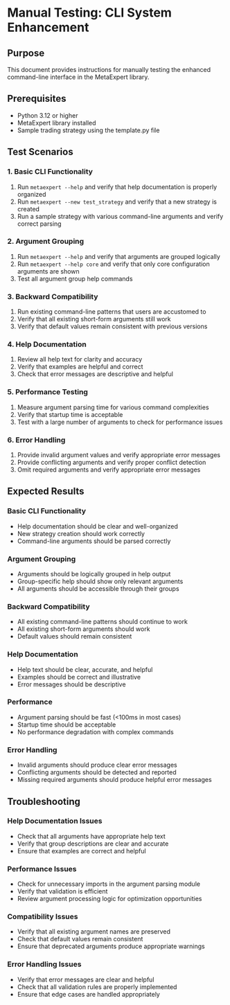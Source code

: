 # Manual Testing: CLI System Enhancement

## Purpose
This document provides instructions for manually testing the enhanced command-line interface in the MetaExpert library.

## Prerequisites
- Python 3.12 or higher
- MetaExpert library installed
- Sample trading strategy using the template.py file

## Test Scenarios

### 1. Basic CLI Functionality
1. Run `metaexpert --help` and verify that help documentation is properly organized
2. Run `metaexpert --new test_strategy` and verify that a new strategy is created
3. Run a sample strategy with various command-line arguments and verify correct parsing

### 2. Argument Grouping
1. Run `metaexpert --help` and verify that arguments are grouped logically
2. Run `metaexpert --help core` and verify that only core configuration arguments are shown
3. Test all argument group help commands

### 3. Backward Compatibility
1. Run existing command-line patterns that users are accustomed to
2. Verify that all existing short-form arguments still work
3. Verify that default values remain consistent with previous versions

### 4. Help Documentation
1. Review all help text for clarity and accuracy
2. Verify that examples are helpful and correct
3. Check that error messages are descriptive and helpful

### 5. Performance Testing
1. Measure argument parsing time for various command complexities
2. Verify that startup time is acceptable
3. Test with a large number of arguments to check for performance issues

### 6. Error Handling
1. Provide invalid argument values and verify appropriate error messages
2. Provide conflicting arguments and verify proper conflict detection
3. Omit required arguments and verify appropriate error messages

## Expected Results

### Basic CLI Functionality
- Help documentation should be clear and well-organized
- New strategy creation should work correctly
- Command-line arguments should be parsed correctly

### Argument Grouping
- Arguments should be logically grouped in help output
- Group-specific help should show only relevant arguments
- All arguments should be accessible through their groups

### Backward Compatibility
- All existing command-line patterns should continue to work
- All existing short-form arguments should work
- Default values should remain consistent

### Help Documentation
- Help text should be clear, accurate, and helpful
- Examples should be correct and illustrative
- Error messages should be descriptive

### Performance
- Argument parsing should be fast (<100ms in most cases)
- Startup time should be acceptable
- No performance degradation with complex commands

### Error Handling
- Invalid arguments should produce clear error messages
- Conflicting arguments should be detected and reported
- Missing required arguments should produce helpful error messages

## Troubleshooting

### Help Documentation Issues
- Check that all arguments have appropriate help text
- Verify that group descriptions are clear and accurate
- Ensure that examples are correct and helpful

### Performance Issues
- Check for unnecessary imports in the argument parsing module
- Verify that validation is efficient
- Review argument processing logic for optimization opportunities

### Compatibility Issues
- Verify that all existing argument names are preserved
- Check that default values remain consistent
- Ensure that deprecated arguments produce appropriate warnings

### Error Handling Issues
- Verify that error messages are clear and helpful
- Check that all validation rules are properly implemented
- Ensure that edge cases are handled appropriately